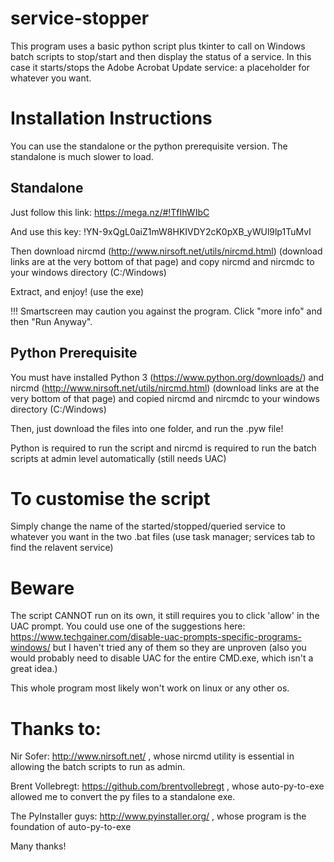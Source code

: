 # service-stopper
This program uses a basic python script plus tkinter to call on Windows batch scripts to stop/start and then display the status of a service. In this case it starts/stops the Adobe Acrobat Update service: a placeholder for whatever you want. 
# Installation Instructions
You can use the standalone or the python prerequisite version.
The standalone is much slower to load.
## Standalone
Just follow this link: https://mega.nz/#!TfIhWIbC

And use this key: !YN-9xQgL0aiZ1mW8HKIVDY2cK0pXB_yWUl9lp1TuMvI

Then download nircmd (http://www.nirsoft.net/utils/nircmd.html) (download links are at the very bottom of that page) and copy nircmd and nircmdc to your windows directory (C:/Windows)

Extract, and enjoy! (use the exe)

!!! Smartscreen may caution you against the program. Click "more info" and then "Run Anyway".
## Python Prerequisite
You must have installed Python 3 (https://www.python.org/downloads/) and nircmd (http://www.nirsoft.net/utils/nircmd.html) (download links are at the very bottom of that page) and copied nircmd and nircmdc to your windows directory (C:/Windows)

Then, just download the files into one folder, and run the .pyw file!

Python is required to run the script and nircmd is required to run the batch scripts at admin level automatically (still needs UAC)
# To customise the script
Simply change the name of the started/stopped/queried service to whatever you want in the two .bat files (use task manager; services tab to find the relavent service)
# Beware
The script CANNOT run on its own, it still requires you to click 'allow' in the UAC prompt. You could use one of the suggestions here: https://www.techgainer.com/disable-uac-prompts-specific-programs-windows/   but I haven't tried any of them so they are unproven (also you would probably need to disable UAC for the entire CMD.exe, which isn't a great idea.)

This whole program most likely won't work on linux or any other os.
# Thanks to:
Nir Sofer: http://www.nirsoft.net/ , whose nircmd utility is essential in allowing the batch scripts to run as admin.

Brent Vollebregt: https://github.com/brentvollebregt , whose auto-py-to-exe allowed me to convert the py files to a standalone exe.

The PyInstaller guys: http://www.pyinstaller.org/ , whose program is the foundation of auto-py-to-exe

Many  thanks!
